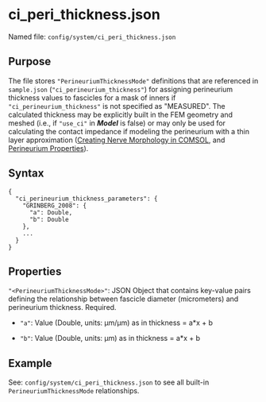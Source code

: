 
# ci\_peri\_thickness.json

Named file: `config/system/ci_peri_thickness.json`

## Purpose
The file stores `"PerineuriumThicknessMode"` definitions that
are referenced in `sample.json` (`"ci_perineurium_thickness"`) for
assigning perineurium thickness values to fascicles for a mask of
inners if `"ci_perineurium_thickness"` is not specified as "MEASURED".
The calculated thickness may be explicitly built in the FEM geometry
and meshed (i.e., if `"use_ci"` in ***Model*** is false) or may only
be used for calculating the contact impedance if modeling the
perineurium with a thin layer approximation ([Creating Nerve Morphology in COMSOL](../../Code_Hierarchy/Java.md#partcreatenervepartinstance), and [Perineurium Properties](../../Running_ASCENT/Info.md#definition-of-perineurium)).

## Syntax
```
{
  "ci_perineurium_thickness_parameters": {
    "GRINBERG_2008": {
      "a": Double,
      "b": Double
    },
    ...
  }
}
```
## Properties

`"<PerineuriumThicknessMode>"`: JSON Object that contains key-value
pairs defining the relationship between fascicle diameter (micrometers)
and perineurium thickness. Required.

  - `"a"`: Value (Double, units: µm/µm) as in thickness = a\*x + b

  - `"b"`: Value (Double, units: µm) as in thickness = a\*x + b

<!-- end list -->

## Example

<!-- end list -->

See: `config/system/ci_peri_thickness.json` to see all built-in
    `PerineuriumThicknessMode` relationships.

